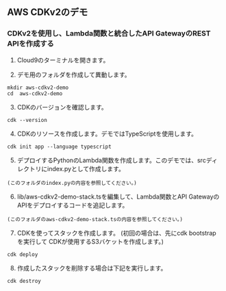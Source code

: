 ## AWS CDKv2のデモ
### CDKv2を使用し、Lambda関数と統合したAPI GatewayのREST APIを作成する


1. Cloud9のターミナルを開きます。

2. デモ用のフォルダを作成して異動します。

```
mkdir aws-cdkv2-demo
cd  aws-cdkv2-demo
```

3. CDKのバージョンを確認します。

```
cdk --version
```

4. CDKのリソースを作成します。デモではTypeScriptを使用します。

```
cdk init app --language typescript
```

5. デプロイするPythonのLambda関数を作成します。このデモでは、srcディレクトリにindex.pyとして作成します。

```
(このフォルダのindex.pyの内容を参照してください。)
```

6. lib/aws-cdkv2-demo-stack.tsを編集して、Lambda関数とAPI GatewayのAPIをデプロイするコードを追記します。

```
(このフォルダのaws-cdkv2-demo-stack.tsの内容を参照してください。)
```

7. CDKを使ってスタックを作成します。
(初回の場合は、先にcdk bootstrap を実行して CDKが使用するS3バケットを作成します。)

```
cdk deploy
```

8. 作成したスタックを削除する場合は下記を実行します。

```
cdk destroy
```




